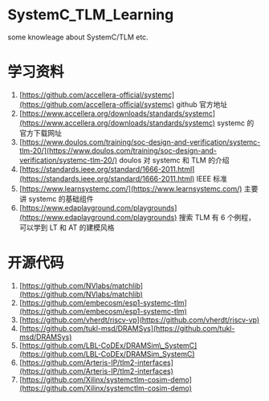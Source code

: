 # SystemC_TLM_Learning
some knowleage about SystemC/TLM etc.

# 学习资料
1. [https://github.com/accellera-official/systemc](https://github.com/accellera-official/systemc) github 官方地址
2. [https://www.accellera.org/downloads/standards/systemc](https://www.accellera.org/downloads/standards/systemc) systemc 的官方下载网址
3. [https://www.doulos.com/training/soc-design-and-verification/systemc-tlm-20/](https://www.doulos.com/training/soc-design-and-verification/systemc-tlm-20/) doulos 对 systemc 和 TLM 的介绍
4. [https://standards.ieee.org/standard/1666-2011.html](https://standards.ieee.org/standard/1666-2011.html) IEEE 标准
5. [https://www.learnsystemc.com/](https://www.learnsystemc.com/)  主要讲 systemc 的基础组件
6. [https://www.edaplayground.com/playgrounds](https://www.edaplayground.com/playgrounds) 搜索 TLM 有 6 个例程，可以学到 LT 和 AT 的建模风格



# 开源代码
1. [https://github.com/NVlabs/matchlib](https://github.com/NVlabs/matchlib) 
2. [https://github.com/embecosm/esp1-systemc-tlm](https://github.com/embecosm/esp1-systemc-tlm)
3. [https://github.com/vherdt/riscv-vp](https://github.com/vherdt/riscv-vp)
4. [https://github.com/tukl-msd/DRAMSys](https://github.com/tukl-msd/DRAMSys)
5. [https://github.com/LBL-CoDEx/DRAMSim\_SystemC](https://github.com/LBL-CoDEx/DRAMSim_SystemC)
6. [https://github.com/Arteris-IP/tlm2-interfaces](https://github.com/Arteris-IP/tlm2-interfaces)
7. [https://github.com/Xilinx/systemctlm-cosim-demo](https://github.com/Xilinx/systemctlm-cosim-demo)




